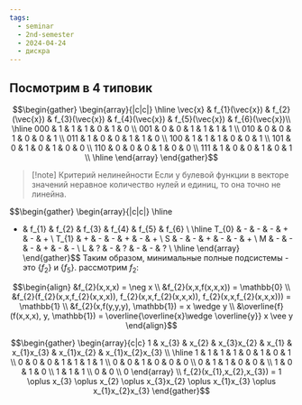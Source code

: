 ```yaml
---
tags:
  - seminar
  - 2nd-semester
  - 2024-04-24
  - дискра
---
```


## Посмотрим в 4 типовик

$$\begin{gather}
\begin{array}{|c|c|}
\hline \vec{x} & f_{1}(\vec{x}) & f_{2}(\vec{x}) & f_{3}(\vec{x}) & f_{4}(\vec{x}) & f_{5}(\vec{x}) & f_{6}(\vec{x})\\
\hline
000 & 1 & 1 & 1 & 0 & 1 & 0 \\
001 & 0 & 0 & 1 & 1 & 1 & 1 \\
010 & 0 & 0 & 1 & 0 & 0 & 1 \\
011 & 1 & 0 & 0 & 1 & 1 & 0 \\
100 & 1 & 1 & 1 & 0 & 0 & 1 \\
101 & 0 & 1 & 0 & 1 & 0 & 0 \\
110 & 0 & 0 & 0 & 1 & 0 & 0 \\
111 & 1 & 0 & 0 & 1 & 0 & 1 \\
\hline
\end{array}
\end{gather}$$

> [!note] Критерий нелинейности
> Если у булевой функции в векторе значений неравное количество нулей и единиц, то она точно не линейна.
> 

$$\begin{gather}
\begin{array}{|c|c|}
\hline
* & f_{1} & f_{2} & f_{3} & f_{4} & f_{5} & f_{6} \\
\hline
T_{0} & - & - & - & + & - & + \\
T_{1} & + & - & - & + & - & + \\
S & - & - & + & - & - & + \\
M & - & - & - & + & - & - \\
L & ? & - & ? & - & - & ? \\
\hline
\end{array}
\end{gather}$$
Таким образом, минимальные полные подсистемы - это $\{ f_{2} \}$ и $\{ f_{5} \}$.
рассмотрим $f_{2}$:

$$\begin{align}
&f_{2}(x,x,x) = \neg x \\
&f_{2}(x,x,f(x,x,x)) = \mathbb{0} \\
&f_{2}(f_{2}(x,x,f_{2}(x,x,x)), f_{2}(x,x,f_{2}(x,x,x)), f_{2}(x,x,f_{2}(x,x,x))) = \mathbb{1} \\
&f_{2}(x,f(y,y,y), \mathbb{1}) = x \wedge y \\
&\overline{f}(f(x,x,x), y, \mathbb{1}) = \overline{\overline{x}\wedge \overline{y}} x \vee y
\end{align}$$

$$\begin{gather}
\begin{array}{c|c}
1 & x_{3} & x_{2} & x_{3}x_{2} & x_{1} & x_{1}x_{3} & x_{1}x_{2} & x_{1}x_{2}x_{3} \\
\hline
1 & 1 & 1 & 1 & 0 & 1 & 0 & 1 \\
0 & 0 & 0 & 1 & 1 & 1 & 1 \\
0 & 0 & 1 & 0 & 0 & 0 \\
0 & 1 & 1 & 0 & 0 &  \\
1 & 0 & 1 & 0 \\
1 & 1 & 1 \\
0 & 0 \\
0
\end{array} \\
f_{2}(x_{1},x_{2},x_{3}) = 1 \oplus x_{3} \oplus x_{2} \oplus x_{3}x_{2} \oplus x_{1}x_{3} \oplus x_{1}x_{2}x_{3}
\end{gather}$$
